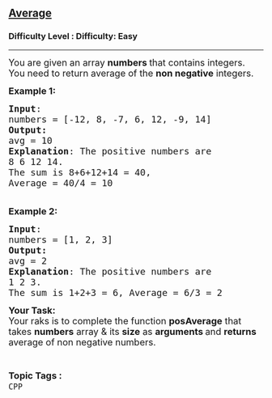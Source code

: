 <h2><a href="https://www.geeksforgeeks.org/problems/average-of-positives/1?page=10&category=CPP&sortBy=submissions">Average</a></h2><h3>Difficulty Level : Difficulty: Easy</h3><hr><div class="problems_problem_content__Xm_eO"><p><span style="font-size:18px">You are given an array&nbsp;<strong>numbers </strong>that contains integers. You need to return average of the <strong>non negative</strong> integers.</span></p>

<p><span style="font-size:18px"><strong>Example 1:</strong> <strong> </strong></span></p>

<pre><span style="font-size:18px"><strong>Input</strong>:
numbers = [-12, 8, -7, 6, 12, -9, 14]
<strong>Output:</strong>
avg = 10
<strong>Explanation</strong>: The positive numbers are
8 6 12 14.
The sum is 8+6+12+14 = 40,
Average = 40/4 = 10

</span></pre>

<p><span style="font-size:18px"><strong>Example 2:</strong></span></p>

<pre><span style="font-size:18px"><strong>Input</strong>:
numbers = [1, 2, 3]
<strong>Output:</strong>
avg = 2
<strong>Explanation</strong>: The positive numbers are
1 2 3.
The sum is 1+2+3 = 6, Average = 6/3 = 2</span></pre>

<p><span style="font-size:18px"><strong>Your Task: </strong><br>
Your raks is to complete the function <strong>posAverage</strong>&nbsp;that takes <strong>numbers</strong> array &amp; its <strong>size</strong>&nbsp;as <strong>arguments&nbsp;</strong>and <strong>returns</strong> average of non negative numbers.</span></p>
</div><br><p><span style=font-size:18px><strong>Topic Tags : </strong><br><code>CPP</code>&nbsp;
